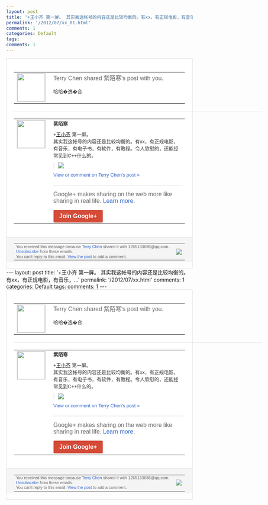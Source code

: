 ```yaml
---
layout: post
title: '+王小齐 第一屏。 其实我这帐号的内容还是比较均衡的。有xx，有正规电影，有音乐，...'
permalink: '/2012/07/xx_01.html'
comments: 1
categories: Default
tags: 
comments: 1
---
```

<div style="border:solid 1px #dfdfdf;color:#686868;font:13px Arial"><div style="background-color:#fff;padding:20px;"><table cellpadding="0" cellspacing="0"><tr><td style="padding-right:15px;vertical-align:top"><a href="https://plus.google.com/_/notifications/emlink?emrecipient=109554455967099403328&amp;emid=CJCuyPuu-LACFWdENAodWXQAAA&amp;path=%2F108643996575278738906&amp;dt=1341141915149&amp;uob=8"><img height="75" src="https://lh3.googleusercontent.com/-KKRGTyJ5Bl0/AAAAAAAAAAI/AAAAAAAAEEY/jllxqER5dCk/s75-c-k-a/photo.jpg" style="border:solid 1px #cccccc;" width="75"/></a></td><td style="width:578px;color:#333;font:13px Arial;vertical-align:top;"><div style="color:#686868;font:16px Arial;;padding-bottom:15px">Terry Chen shared 紫陌寒's post with you.</div><div style="padding-bottom:10px">哈哈�逸�合</div></td></tr></table><div style="margin:20px 0;border-bottom:solid 1px #dfdfdf;width:670px;"></div><table cellpadding="0" cellspacing="0"><tr><td style="padding-right:15px;vertical-align:top"><a href="https://plus.google.com/_/notifications/emlink?emrecipient=109554455967099403328&amp;emid=CJCuyPuu-LACFWdENAodWXQAAA&amp;path=%2F102125145772393942195&amp;dt=1341141915149&amp;uob=8"><img height="75" src="https://lh5.googleusercontent.com/-HuL08yz_8gE/AAAAAAAAAAI/AAAAAAAAGPI/MdsCDPpvAh0/s75-c-k-a/photo.jpg" style="border:solid 1px #cccccc;" width="75"/></a></td><td style="width:578px;color:#333;font:13px Arial;vertical-align:top;"><div style="font-weight:bold;padding-bottom:10px">紫陌寒</div><div style="padding-bottom:10px"><span class="proflinkWrapper"><span class="proflinkPrefix">+</span><a class="proflink" href="https://plus.google.com/110358904961805238724" oid="110358904961805238724">王小齐</a></span>&nbsp;第一屏。<br/>其实我这帐号的内容还是<wbr/>比较均衡的。有xx，有正规电影，有音乐，<wbr/>有电子书，有软件，有教程。令人欣慰的，还<wbr/>能经常见到C++什么的。</div><div style="margin-bottom:10px;padding-left:10px; border-left:2px solid #EAEAEA"><span style="margin-right:5px"><a href="https://plus.google.com/_/notifications/emlink?emrecipient=109554455967099403328&amp;emid=CJCuyPuu-LACFWdENAodWXQAAA&amp;path=%2F108643996575278738906%2Fposts%2FbYQaqYuYat4%3Fgpinv%3DAMIXal8HDLHt2vpDlGY6YNkT_bwdXjhO5dJqUdxo-9kqbMOEobvLw550UclsacsLLq4lgXZ3SfmXNotFx1q7c4HvwxLHiN0BHZ-3ogGrqEiDI1x7DL0Q8Zw&amp;dt=1341141915149&amp;uob=8" style="zSoyz;"><img border="0" src="https://lh6.googleusercontent.com/-FlLCsDFVutk/T_AyxME9YjI/AAAAAAAAGPw/GEUloWS8C3g/h120/1.PNG" style="max-height:200px;max-width:275px"/></a></span></div><a href="https://plus.google.com/_/notifications/emlink?emrecipient=109554455967099403328&amp;emid=CJCuyPuu-LACFWdENAodWXQAAA&amp;path=%2F108643996575278738906%2Fposts%2FbYQaqYuYat4%3Fgpinv%3DAMIXal8HDLHt2vpDlGY6YNkT_bwdXjhO5dJqUdxo-9kqbMOEobvLw550UclsacsLLq4lgXZ3SfmXNotFx1q7c4HvwxLHiN0BHZ-3ogGrqEiDI1x7DL0Q8Zw&amp;dt=1341141915149&amp;uob=8" style="color:#3366CC;text-decoration:none;">View or comment on Terry Chen's post »</a><div style="margin-top:20px;border-top:solid 1px #dfdfdf"><div style="padding:15px 0;color:#686868;font:16px Arial;">Google+ makes sharing on the web more like sharing in real life. <a href="http://www.google.com/+/learnmore/" style="color:#3366CC;text-decoration:none;">Learn more</a>.</div><a href="https://plus.google.com/_/notifications/emlink?emrecipient=109554455967099403328&amp;emid=CJCuyPuu-LACFWdENAodWXQAAA&amp;path=%2F%3Fgpinv%3DAMIXal8HDLHt2vpDlGY6YNkT_bwdXjhO5dJqUdxo-9kqbMOEobvLw550UclsacsLLq4lgXZ3SfmXNotFx1q7c4HvwxLHiN0BHZ-3ogGrqEiDI1x7DL0Q8Zw&amp;dt=1341141915149&amp;uob=8" style="display:inline-block;padding:7px 15px;background-color:#d44b38; color:#fff;font-size:16px; font-weight:bold;border-radius:2px;-webkit-border-radius:2px; -moz-border-radius:2px;border:solid 1px #c43b28; white-space:nowrap;text-decoration:none">Join Google+</a></div></td></tr></table></div><div style="border-top:solid 1px #dfdfdf;padding:0 20px; background-color:#f5f5f5"><table cellpadding="0" cellspacing="0" style="height:50px"><tbody><tr><td style="vertical-align:middle;width:100%; color:#636363;font:11px Arial; line-height:120%">You received this message because <a href="https://plus.google.com/_/notifications/emlink?emrecipient=109554455967099403328&amp;emid=CJCuyPuu-LACFWdENAodWXQAAA&amp;path=%2F108643996575278738906%3Fgpinv%3DAMIXal8HDLHt2vpDlGY6YNkT_bwdXjhO5dJqUdxo-9kqbMOEobvLw550UclsacsLLq4lgXZ3SfmXNotFx1q7c4HvwxLHiN0BHZ-3ogGrqEiDI1x7DL0Q8Zw&amp;dt=1341141915149&amp;uob=8" style="color:#3366CC;text-decoration:none;">Terry Chen</a> shared it with 1265133686@qq.com. <a href="https://plus.google.com/_/notifications/emlink?emrecipient=109554455967099403328&amp;emid=CJCuyPuu-LACFWdENAodWXQAAA&amp;path=%2F_%2Fnonplus%2Femailsettings%3Fgpinv%3DAMIXal8HDLHt2vpDlGY6YNkT_bwdXjhO5dJqUdxo-9kqbMOEobvLw550UclsacsLLq4lgXZ3SfmXNotFx1q7c4HvwxLHiN0BHZ-3ogGrqEiDI1x7DL0Q8Zw%26est%3DADH5u8UJttMQSMKC0zwheFmXYwyQp7EwiyzrayiMNNxzKFXgssVyNBuOzcE8OMSOe5778UT2JfiQdkMJVMwHf6Z-v1VSxHeS32QsSHys-YrJhLmCjXTsmf9EVunv338MF3-FY7Ui2UGC&amp;dt=1341141915149&amp;uob=8" style="color:#3366CC;text-decoration:none;">Unsubscribe</a> from these emails.<br/>You can't reply to this email. <a href="https://plus.google.com/_/notifications/emlink?emrecipient=109554455967099403328&amp;emid=CJCuyPuu-LACFWdENAodWXQAAA&amp;path=%2F108643996575278738906%2Fposts%2FbYQaqYuYat4%3Fgpinv%3DAMIXal8HDLHt2vpDlGY6YNkT_bwdXjhO5dJqUdxo-9kqbMOEobvLw550UclsacsLLq4lgXZ3SfmXNotFx1q7c4HvwxLHiN0BHZ-3ogGrqEiDI1x7DL0Q8Zw&amp;dt=1341141915149&amp;uob=8" style="color:#3366CC;text-decoration:none;">View the post</a> to add a comment.<br/></td><td><img src="https://ssl.gstatic.com/s2/oz/images/notifications/logo/google-plus-6617a72bb36cc548861652780c9e6ff1.png"/></td></tr></tbody></table></div></div>---
layout: post
title: '+王小齐 第一屏。 其实我这帐号的内容还是比较均衡的。有xx，有正规电影，有音乐，...'
permalink: '/2012/07/xx.html'
comments: 1
categories: Default
tags: 
comments: 1
---
<div style="border:solid 1px #dfdfdf;color:#686868;font:13px Arial"><div style="background-color:#fff;padding:20px;"><table cellpadding="0" cellspacing="0"><tr><td style="padding-right:15px;vertical-align:top"><a href="https://plus.google.com/_/notifications/emlink?emrecipient=109554455967099403328&amp;emid=CMHs6ueu-LACFURt7Aod8iQAAA&amp;path=%2F108643996575278738906&amp;dt=1341141873772&amp;uob=8"><img height="75" src="https://lh3.googleusercontent.com/-KKRGTyJ5Bl0/AAAAAAAAAAI/AAAAAAAAEEY/jllxqER5dCk/s75-c-k-a/photo.jpg" style="border:solid 1px #cccccc;" width="75"/></a></td><td style="width:578px;color:#333;font:13px Arial;vertical-align:top;"><div style="color:#686868;font:16px Arial;;padding-bottom:15px">Terry Chen shared 紫陌寒's post with you.</div><div style="padding-bottom:10px">哈哈�逸�合</div></td></tr></table><div style="margin:20px 0;border-bottom:solid 1px #dfdfdf;width:670px;"></div><table cellpadding="0" cellspacing="0"><tr><td style="padding-right:15px;vertical-align:top"><a href="https://plus.google.com/_/notifications/emlink?emrecipient=109554455967099403328&amp;emid=CMHs6ueu-LACFURt7Aod8iQAAA&amp;path=%2F102125145772393942195&amp;dt=1341141873772&amp;uob=8"><img height="75" src="https://lh5.googleusercontent.com/-HuL08yz_8gE/AAAAAAAAAAI/AAAAAAAAGPI/MdsCDPpvAh0/s75-c-k-a/photo.jpg" style="border:solid 1px #cccccc;" width="75"/></a></td><td style="width:578px;color:#333;font:13px Arial;vertical-align:top;"><div style="font-weight:bold;padding-bottom:10px">紫陌寒</div><div style="padding-bottom:10px"><span class="proflinkWrapper"><span class="proflinkPrefix">+</span><a class="proflink" href="https://plus.google.com/110358904961805238724" oid="110358904961805238724">王小齐</a></span>&nbsp;第一屏。<br/>其实我这帐号的内容还是<wbr/>比较均衡的。有xx，有正规电影，有音乐，<wbr/>有电子书，有软件，有教程。令人欣慰的，还<wbr/>能经常见到C++什么的。</div><div style="margin-bottom:10px;padding-left:10px; border-left:2px solid #EAEAEA"><span style="margin-right:5px"><a href="https://plus.google.com/_/notifications/emlink?emrecipient=109554455967099403328&amp;emid=CMHs6ueu-LACFURt7Aod8iQAAA&amp;path=%2F108643996575278738906%2Fposts%2FZKJtZrGTTLP%3Fgpinv%3DAMIXal-qKSTlaa2weFff54SajlxOkZLHTE-OHL5ClYQG_dBVjlKd0-0SMe2V-u1aog3rjAXWbJmirXa6xUuAQjAkyP8ljJnTJJzZ_XmPOvQ-auQDgTCSxw8&amp;dt=1341141873772&amp;uob=8" style="zSoyz;"><img border="0" src="https://lh6.googleusercontent.com/-FlLCsDFVutk/T_AyxME9YjI/AAAAAAAAGPw/GEUloWS8C3g/h120/1.PNG" style="max-height:200px;max-width:275px"/></a></span></div><a href="https://plus.google.com/_/notifications/emlink?emrecipient=109554455967099403328&amp;emid=CMHs6ueu-LACFURt7Aod8iQAAA&amp;path=%2F108643996575278738906%2Fposts%2FZKJtZrGTTLP%3Fgpinv%3DAMIXal-qKSTlaa2weFff54SajlxOkZLHTE-OHL5ClYQG_dBVjlKd0-0SMe2V-u1aog3rjAXWbJmirXa6xUuAQjAkyP8ljJnTJJzZ_XmPOvQ-auQDgTCSxw8&amp;dt=1341141873772&amp;uob=8" style="color:#3366CC;text-decoration:none;">View or comment on Terry Chen's post »</a><div style="margin-top:20px;border-top:solid 1px #dfdfdf"><div style="padding:15px 0;color:#686868;font:16px Arial;">Google+ makes sharing on the web more like sharing in real life. <a href="http://www.google.com/+/learnmore/" style="color:#3366CC;text-decoration:none;">Learn more</a>.</div><a href="https://plus.google.com/_/notifications/emlink?emrecipient=109554455967099403328&amp;emid=CMHs6ueu-LACFURt7Aod8iQAAA&amp;path=%2F%3Fgpinv%3DAMIXal-qKSTlaa2weFff54SajlxOkZLHTE-OHL5ClYQG_dBVjlKd0-0SMe2V-u1aog3rjAXWbJmirXa6xUuAQjAkyP8ljJnTJJzZ_XmPOvQ-auQDgTCSxw8&amp;dt=1341141873772&amp;uob=8" style="display:inline-block;padding:7px 15px;background-color:#d44b38; color:#fff;font-size:16px; font-weight:bold;border-radius:2px;-webkit-border-radius:2px; -moz-border-radius:2px;border:solid 1px #c43b28; white-space:nowrap;text-decoration:none">Join Google+</a></div></td></tr></table></div><div style="border-top:solid 1px #dfdfdf;padding:0 20px; background-color:#f5f5f5"><table cellpadding="0" cellspacing="0" style="height:50px"><tbody><tr><td style="vertical-align:middle;width:100%; color:#636363;font:11px Arial; line-height:120%">You received this message because <a href="https://plus.google.com/_/notifications/emlink?emrecipient=109554455967099403328&amp;emid=CMHs6ueu-LACFURt7Aod8iQAAA&amp;path=%2F108643996575278738906%3Fgpinv%3DAMIXal-qKSTlaa2weFff54SajlxOkZLHTE-OHL5ClYQG_dBVjlKd0-0SMe2V-u1aog3rjAXWbJmirXa6xUuAQjAkyP8ljJnTJJzZ_XmPOvQ-auQDgTCSxw8&amp;dt=1341141873772&amp;uob=8" style="color:#3366CC;text-decoration:none;">Terry Chen</a> shared it with 1265133686@qq.com. <a href="https://plus.google.com/_/notifications/emlink?emrecipient=109554455967099403328&amp;emid=CMHs6ueu-LACFURt7Aod8iQAAA&amp;path=%2F_%2Fnonplus%2Femailsettings%3Fgpinv%3DAMIXal-qKSTlaa2weFff54SajlxOkZLHTE-OHL5ClYQG_dBVjlKd0-0SMe2V-u1aog3rjAXWbJmirXa6xUuAQjAkyP8ljJnTJJzZ_XmPOvQ-auQDgTCSxw8%26est%3DADH5u8U2O8RZl_hOizjKWOy6mkfwJ-dN2mAEqmDZJ9ctoQw2-LqzKrJGPHT1FxYIcNX42fTWnUZmAeRtxIKECH_MV06sfb-pCy7crZj5Hgfs0z_8fIWCB8A8mEXj6uG68KBcppAYc58I&amp;dt=1341141873772&amp;uob=8" style="color:#3366CC;text-decoration:none;">Unsubscribe</a> from these emails.<br/>You can't reply to this email. <a href="https://plus.google.com/_/notifications/emlink?emrecipient=109554455967099403328&amp;emid=CMHs6ueu-LACFURt7Aod8iQAAA&amp;path=%2F108643996575278738906%2Fposts%2FZKJtZrGTTLP%3Fgpinv%3DAMIXal-qKSTlaa2weFff54SajlxOkZLHTE-OHL5ClYQG_dBVjlKd0-0SMe2V-u1aog3rjAXWbJmirXa6xUuAQjAkyP8ljJnTJJzZ_XmPOvQ-auQDgTCSxw8&amp;dt=1341141873772&amp;uob=8" style="color:#3366CC;text-decoration:none;">View the post</a> to add a comment.<br/></td><td><img src="https://ssl.gstatic.com/s2/oz/images/notifications/logo/google-plus-6617a72bb36cc548861652780c9e6ff1.png"/></td></tr></tbody></table></div></div>